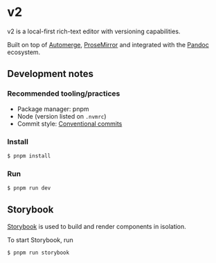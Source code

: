 # v2

v2 is a local-first rich-text editor with versioning capabilities.

Built on top of [Automerge](https://automerge.org/), [ProseMirror](https://prosemirror.net/) and integrated with the [Pandoc](https://pandoc.org/) ecosystem.

## Development notes

### Recommended tooling/practices

- Package manager: pnpm
- Node (version listed on `.nvmrc`)
- Commit style: [Conventional commits](https://www.conventionalcommits.org/)

### Install

```sh
$ pnpm install
```

### Run

```sh
$ pnpm run dev
```

## Storybook

[Storybook](https://storybook.js.org) is used to build and render components in isolation.

To start Storybook, run

```sh
$ pnpm run storybook
```
